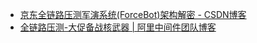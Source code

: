 

* [京东全链路压测军演系统(ForceBot)架构解密 - CSDN博客 ](http://blog.csdn.net/bjo2008cn/article/details/54613583)
* [全链路压测-大促备战核武器 | 阿里中间件团队博客 ](http://jm.taobao.org/2017/03/30/20170330/)
